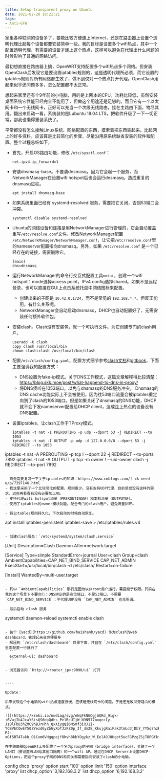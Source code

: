 ```yaml
---
title: Setup transparent proxy on Ubuntu
date: 2021-02-28 18:21:21
tags:
- Anti-GFW
---
```


家里各种联网的设备多了，要能比较方便连上Internet，还是在路由器上设置个透明代理比起每个设备都要安装简单一些。我的目标是设置多个wifi热点，其中一个配置透明代理，有需要的设备才连上这个热点，这样可以避免在代理出什么问题的时候影响了普通的网络访问。

最初想直接在路由器上搞，OpenWRT支持配置多个wifi热点多个网络。但安装OpenClash后发现它是要设置iptables规则的，这是透明代理所必须，而它设置的iptables规则对所有网络都生效了，做不到仅对一个热点打开代理。OpenClash用起来似乎还问题多多，怎么配置都不太正常。

想起来家里还有个9年前的小电脑，用的是上网本的CPU，功耗比较低，虽然安装桌面系统它性能已经完全不能用了，但做这个用途还是足够的。而且它有一个以太网卡和一个无线网卡，正好可以充当一个次级无线路由，挂在主路由下面，物尽其用。翻出来启动一看，系统装的是Lubuntu 18.04 LTS，把软件升级了一下一切正常，那我也懒得重装系统了。

平常都没有怎么接触Linux系统、网络配置的东西，摸索着把东西装起来。比起网上的好多资料，应该算是比较简化的步骤，尽量沿用原系统缺省安装的软件和配置。整个过程总结如下。

<!-- more -->

- 首先，开启OS路由功能，修改 `/etc/sysctl.conf`：
  ```
  net.ipv4.ip_forward=1
  ```

- 安装dnsmasq-base。不要装dnsmasq，因为它会起一个服务，而NetworkManager在设置wifi hotspot后也会运行dnsmasq，造成重复的dnsmasq进程。
  ```
  apt install dnsmasq-base
  ```

- 如果系统里面已经有 systemd-resolved 服务，需要把它关闭，否则53端口会冲突。
  ```
  systemctl disable systemd-resolved
  ```
  
- Ubuntu的网络设备和连接是用NetworkManager进行管理的，它会自动覆盖重写`/etc/resolve.conf`文件。修改NetworkManager配置 `/etc/NetworkManager/NetworkManager.conf`，让它把`/etc/resolve.conf`里的nameserver配置指向dnsmasq。另外，如果 `/etc/resolve.conf` 是一个已经存在的链接，需要删除它。
  ```
  [main]
  dns=dnsmasq
  ```
  
- 运行NetworkManager的命令行交互式配置工具`nmtui`，创建一个wifi hotspot：mode选择access point，IPv4 config选择shared。如果不是远程登录，也可以直接在GUI上点击系统托盘中网络图标来配置。

  - 创建出来的子网是 `10.42.0.1/24`，而不是常见的 `192.168.*.*`。但反正能用，有什么关系呢。
  - NetworkManager会自动启动dnsmasq，DHCP也自动配置好了，无需安装任何额外软件包。

- 安装clash。Clash没有安装包，就一个可执行文件。为它创建专门的clash用户。
  ```
  useradd -U clash
  copy clash /usr/local/bin
  chown clash:clash /usr/local/bin/clash
  ```
  
- 配置`/etc/clash/config.yaml`，配置方式细节参考[clash文档](https://github.com/Dreamacro/clash/wiki/configuration)和[gitbook](https://lancellc.gitbook.io/clash/)，下面主要强调我的配置方式：
  - DNS设置为fake-ip模式。关于DNS工作模式，这篇文章解释得比较清楚： https://blog.skk.moe/post/what-happend-to-dns-in-proxy/
  - 将DNS侦听在1053端口，以免与dnsmasq的DNS服务冲突。
    Dnsmasq的DNS cache功能实际上不会被使用，因为往53端口流量会被iptables重定向到了clash的1053端口。但是如果关闭了dnsmasq的DNS功能，DHCP就不会下发nameserver配置给DHCP client，造成连上热点的设备没有DNS配置。

- 设置iptables，让clash工作于TProxy模式。
  ```
  iptables -t nat -I PREROUTING -p udp --dport 53 -j REDIRECT --to 1053
  iptables -t nat -I OUTPUT -p udp -d 127.0.0.0/8 --dport 53 -j REDIRECT --to 1053
iptables -t nat -A PREROUTING -p tcp ! --dport 22 -j REDIRECT --to-ports 7892
iptables -t nat -A OUTPUT -p tcp -m owner ! --uid-owner clash -j REDIRECT --to-port 7892
  ```
  
  - 首先需要复习一下关于iptables的知识：https://www.cnblogs.com/f-ck-need-u/p/7397146.html
  - 我这里采用了一个比较简化的配置，规则很少。没有支持UDP代理，目前感觉没有这样的需求，迟些再看看有没有必要加上吧。
  - 支持代理wifi hotspot流量（PREROUTING链）和本机流量（OUTPUT链）。
  - 使用了iptables的owner模块功能，配合专门的clash用户，避免流量回环。
  
- 将iptables规则持久化，下次启动的时候自动恢复。
  ```
  apt install iptables-persistent
  iptables-save > /etc/iptables/rules.v4
  ```

- 创建clash服务：`/etc/systemd/system/clash.service`
  ```
  [Unit]
  Description=Clash Daemon
  After=network.target
  
  [Service]
  Type=simple
  StandardError=journal
  User=clash
  Group=clash
  AmbientCapabilities=CAP_NET_BIND_SERVICE CAP_NET_ADMIN
  ExecStart=/usr/local/bin/clash -d /etc/clash/
  Restart=on-failure

  [Install]
  WantedBy=multi-user.target
  ```
  
  - 其中 `AmbientCapabilities` 那行是因为以非root用户运行，需要赋予权限。其实在我的这个场景下不要也行：DNS绑定的是高位端口，不是53端口，不需要`CAP_NET_BIND_SERVICE`；不代理UDP没有 `CAP_NET_ADMIN` 也无所谓。

- 最后启动 clash 服务
  ```
  systemctl daemon-reload
  systemctl enable clash
  ```

- 装个 [yacd](https://github.com/haishanh/yacd) 作为clash的web dashboard，管理起来会方便很多
  - 解压到 `/etc/clash/dashboard` 目录下面，并且在 `/etc/clash/config.yaml` 里面配置一行就行了
    ```
    external-ui: dashboard
    ```
    
  - 浏览器访问 `http://<router_ip>:9090/ui` 打开
  

----

Update：

后来发现这个小电脑的wifi热点速度很慢，应该是无线网卡的问题。于是还是改回旁路由的模式。

![](https://kroki.io/nwdiag/svg/eNqFkNGOgjAQRd_9igk-i6VujIb4JcaYSisQS6dpQdhs_Pe1RcUIjW_N9N577oxqecly-JsBlFbD3hZMC9hBJrHhh_QxXiygQi6MSmf3iRJ1i-YCBVbCOwEY50ZYezdGyZbGyXoTJzFZ0p_If_dm2E_KkujgRaiFak3tmLd3jDbY_YY5q7hzHN_sFTKJWjlU6mWZZLYIiOhTVF-PJ-xGfSRT4Takb_O1Cxm6VHgqpejfOhvh8kbYOgykz_W_EelA9JHHget5ucFGPzgZSjTOPGfkfGYkerva522CC0wHurhX4LjI7R86wLAH)

在主路由器OpenWRT上多配置了一个名为proxy的子网（bridge interface），关联了一个LAN口（要设置VLAN与其他口隔离）和一个wifi AP。通过在DHCP Server上设置DHCP-Options，把这个proxy子网的DNS和网关都需要指向安装了clash的小电脑。

```
config dhcp 'proxy'
	option start '100'
	option limit '150'
	option interface 'proxy'
	list dhcp_option '3,192.168.3.2'
	list dhcp_option '6,192.168.3.2'
```



